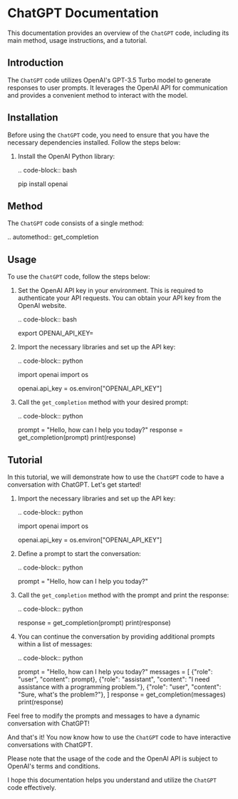 ChatGPT Documentation
====================

This documentation provides an overview of the `ChatGPT` code, including its main method, usage instructions, and a tutorial.

Introduction
------------

The `ChatGPT` code utilizes OpenAI's GPT-3.5 Turbo model to generate responses to user prompts. It leverages the OpenAI API for communication and provides a convenient method to interact with the model.

Installation
------------

Before using the `ChatGPT` code, you need to ensure that you have the necessary dependencies installed. Follow the steps below:

1. Install the OpenAI Python library:

   .. code-block:: bash

      pip install openai

Method
------

The `ChatGPT` code consists of a single method:

.. automethod:: get_completion

Usage
-----

To use the `ChatGPT` code, follow the steps below:

1. Set the OpenAI API key in your environment. This is required to authenticate your API requests. You can obtain your API key from the OpenAI website.

   .. code-block:: bash

      export OPENAI_API_KEY=<your-api-key>

2. Import the necessary libraries and set up the API key:

   .. code-block:: python

      import openai
      import os

      openai.api_key = os.environ["OPENAI_API_KEY"]

3. Call the `get_completion` method with your desired prompt:

   .. code-block:: python

      prompt = "Hello, how can I help you today?"
      response = get_completion(prompt)
      print(response)

Tutorial
--------

In this tutorial, we will demonstrate how to use the `ChatGPT` code to have a conversation with ChatGPT. Let's get started!

1. Import the necessary libraries and set up the API key:

   .. code-block:: python

      import openai
      import os

      openai.api_key = os.environ["OPENAI_API_KEY"]

2. Define a prompt to start the conversation:

   .. code-block:: python

      prompt = "Hello, how can I help you today?"

3. Call the `get_completion` method with the prompt and print the response:

   .. code-block:: python

      response = get_completion(prompt)
      print(response)

4. You can continue the conversation by providing additional prompts within a list of messages:

   .. code-block:: python

      prompt = "Hello, how can I help you today?"
      messages = [
          {"role": "user", "content": prompt},
          {"role": "assistant", "content": "I need assistance with a programming problem."},
          {"role": "user", "content": "Sure, what's the problem?"},
      ]
      response = get_completion(messages)
      print(response)

Feel free to modify the prompts and messages to have a dynamic conversation with ChatGPT!

And that's it! You now know how to use the `ChatGPT` code to have interactive conversations with ChatGPT.

Please note that the usage of the code and the OpenAI API is subject to OpenAI's terms and conditions.

I hope this documentation helps you understand and utilize the `ChatGPT` code effectively.
